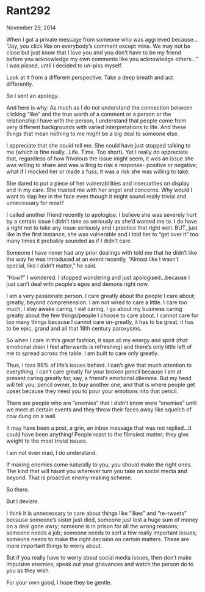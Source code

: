 # Rant292


November 29, 2014

When I got a private message from someone who was aggrieved because… “Joy, you click like on everybody’s comment except mine. We may not be close but just know that I love you and you don’t have to be my friend before you acknowledge my own comments like you acknowledge others…” I was pissed, until I decided to un-piss myself.

Look at it from a different perspective. Take a deep breath and act differently.

So I sent an apology.

And here is why:
As much as I do not understand the connection between clicking “like” and the true worth of a comment or a person or the relationship I have with the person, I understand that people come from very different backgrounds with varied interpretations to life. And these things that mean nothing to me might be a big deal to someone else.

I appreciate that she could tell me. She could have just stopped talking to me (which is fine really…Life. Time. Too short). Yet I really do appreciate that, regardless of how frivolous the issue might seem, it was an issue she was willing to share and was willing to risk a response- positive or negative; what if I mocked her or made a fuss; it was a risk she was willing to take.

She dared to put a piece of her vulnerabilities and insecurities on display and in my care. She trusted me with her angst and concerns.  Why would I want to slap her in the face even though it might sound really trivial and unnecessary for most?

I called another friend recently to apologise. I believe she was severely hurt by a certain issue I didn’t take as seriously as she’d wanted me to. I do have a right not to take any issue seriously and I practice that right well. BUT, just like in the first instance, she was vulnerable and I told her to “get over it” too many times it probably sounded as if I didn’t care.

Someone I have never had any prior dealings with told me that he didn’t like the way he was introduced at an event recently, “Almost like I wasn’t special, like I didn’t matter,” he said.

“How?” I wondered. I stopped wondering and just apologised…because I just can’t deal with people’s egos and demons right now.

I am a very passionate person. I care greatly about the people I care about; greatly, beyond comprehension. I am not wired to care a little. I care too much, I stay awake caring, I eat caring, I go about my business caring greatly about the few things/people I choose to care about. I cannot care for too many things because I cannot care un-greatly, it has to be great; it has to be epic, grand and all that 18th century paroxysms. 

So when I care in this great fashion, it saps all my energy and spirit (that emotional drain I feel afterwards is refreshing) and there’s only little left of me to spread across the table. I am built to care only greatly.

Thus, I toss 99% of life’s issues behind. I can’t give that much attention to everything. I can’t care greatly for your broken pencil because I am at present caring greatly for, say, a friend’s emotional dilemma. But my head will tell you, pencil owner, to buy another one, and that is where people get upset because they need you to pour your emotions into that pencil.

There are people who are “enemies” that I didn’t know were “enemies” until we meet at certain events and they throw their faces away like squelch of cow dung on a wall. 

It may have been a post, a grin, an inbox message that was not replied…it could have been anything! People react to the flimsiest matter; they give weight to the most trivial issues.

I am not even mad, I do understand.

If making enemies come naturally to you, you should make the right ones. The kind that will haunt you wherever turn you take on social media and beyond. That is proactive enemy-making scheme.

So there.

But I deviate.

I think it is unnecessary to care about things like “likes” and “re-tweets” because someone’s sister just died, someone just lost a huge sum of money on a deal gone awry; someone is in prison for all the wrong reasons; someone needs a job; someone needs to sort a few really important issues; someone needs to make the right decision on certain matters. These are more important things to worry about. 

But if you really have to worry about social media issues, then don’t make impulsive enemies; speak out your grievances and watch the person do to you as they wish.

For your own good, I hope they be gentle.